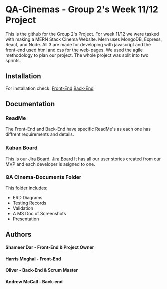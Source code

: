 # QA-Cinemas - Group 2's Week 11/12 Project

This is the github for the Group 2's Project. For week 11/12 we were tasked with making a MERN Stack Cinema Website. Mern uses MongoDB, Express, React, and Node. All 3 are made for developing with javascript and the front-end used html and css for the web-pages.
We used the agile methodology to plan our project. The whole project was split into two sprints.

## Installation

For installation check:
[Front-End](https://github.com/Shameer28/QA-Cinemas/blob/documentation_folder/qa-cinema/README.md)
[Back-End](https://github.com/Shameer28/QA-Cinemas/blob/documentation_folder/back-end/README.md)

## Documentation

### ReadMe

The Front-End and Back-End have specific ReadMe's as each one has diffrent requirements and details.

### Kaban Board

This is our Jira Board.
[Jira Board](https://team-1619528824712.atlassian.net/jira/software/projects/QAC/boards/6)
It has all our user stories created from our MVP and each developer is asigned to one.

### QA Cinema-Documents Folder

This folder includes:
- ERD Diagrams
- Testing Records
- Validation
- A MS Doc of Screenshots
- Presentation

## Authors
#### Shameer Dar - Front-End & Project Owner
#### Harris Moghal - Front-End
#### Oliver - Back-End & Scrum Master
#### Andrew McCall - Back-end

